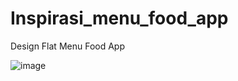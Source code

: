 # Inspirasi_menu_food_app
Design Flat Menu Food App

![image](https://user-images.githubusercontent.com/57186921/79346564-bd6d5800-7f5c-11ea-9b2b-4541984f9d70.png)

